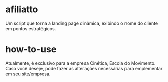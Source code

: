 # afiliatto
 Um script que torna a landing page dinâmica, exibindo o nome do cliente em pontos estratégicos.

# how-to-use
 Atualmente, é exclusivo para a empresa Cinética, Escola do Movimento.
 Caso você deseje, pode fazer as alterações necessárias para emplementar em seu site/empresa.